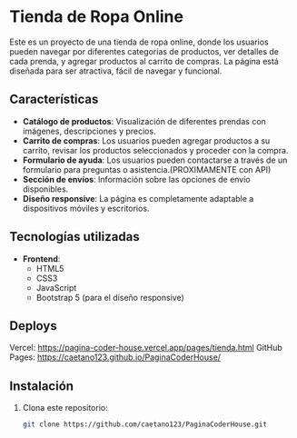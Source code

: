 # Tienda de Ropa Online

Este es un proyecto de una tienda de ropa online, donde los usuarios pueden navegar por diferentes categorías de productos, ver detalles de cada prenda, y agregar productos al carrito de compras. La página está diseñada para ser atractiva, fácil de navegar y funcional.

## Características

- **Catálogo de productos**: Visualización de diferentes prendas con imágenes, descripciones y precios.
- **Carrito de compras**: Los usuarios pueden agregar productos a su carrito, revisar los productos seleccionados y proceder con la compra.
- **Formulario de ayuda**: Los usuarios pueden contactarse a través de un formulario para preguntas o asistencia.(PROXIMAMENTE con API)
- **Sección de envíos**: Información sobre las opciones de envío disponibles.
- **Diseño responsive**: La página es completamente adaptable a dispositivos móviles y escritorios.

## Tecnologías utilizadas

- **Frontend**: 
  - HTML5
  - CSS3
  - JavaScript
  - Bootstrap 5 (para el diseño responsive)
 
## Deploys
Vercel: https://pagina-coder-house.vercel.app/pages/tienda.html
GitHub Pages: https://caetano123.github.io/PaginaCoderHouse/

## Instalación

1. Clona este repositorio:

   ```bash
   git clone https://github.com/caetano123/PaginaCoderHouse.git
